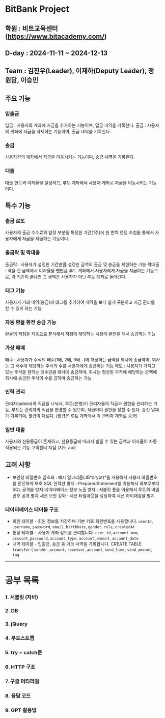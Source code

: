 # BitBank Project
## 학원 : 비트교육센터 (https://www.bitacademy.com/)
## D-day : 2024-11-11 ~ 2024-12-13
## Team : 김진우(Leader), 이재하(Deputy Leader), 정원담, 이승민


## 주요 기능
### 입출금
입금 : 사용자의 계좌에 자금을 추가하는 기능이며, 입금 내역을 기록한다.
출금 : 사용자의 계좌에 자금을 삭제하는 기능이며, 출금 내역을 기록한다.
### 송금
사용자간의 계좌에서 자금을 이동시키는 기능이며, 송금 내역을 기록한다.
### 대출
대출 한도와 이자율을 설정하고, 루트 계좌에서 사용자 계좌로 자금을 이동시키는 기능이다.
## 특수 기능
### 출금 로또
사용자의 출금 수수료의 일정 부분을 특정한 기간(1주)에 한 번씩 랜덤 추첨을 통해서 사용자에게 자금을 지급하는 기능이다.
### 출금락 및 락대출
출금락 : 사용자가 설정한 기간만큼 설정한 금액의 출금 및 송금을 제한하는 기능
락대출 : 락을 건 금액에서 이자율을 뺀만큼 루트 계좌에서 사용자에게 자금을 지급하는 기능으로, 락 기간이 끝나면 그 금액은 사용자가 아닌 루트 계좌로 돌아간다.
### 태그 기능
사용자가 거래 내역(송금)에 태그를 추가하여 내역을 보다 쉽게 구분하고 자금 관리를 할 수 있게 하는 기능
### 자동 환율 환전 송금 기능
환율의 저점을 자동으로 분석해서 저점에 해당하는 시점에 환전을 해서 송금하는 기능
### 가상 매매
매수 : 사용자가 주식의 배수(1배, 2배, 3배…)에 해당하는 금액을 회사에 송금하며, 회사는 그 배수에 해당하는 주식의 수를 사용자에게 송금하는 기능
매도 : 사용자가 가지고 있는 주식을 원하는 갯수만큼 회사에 송금하며, 회사는 형성된 가격에 해당하는 금액에 회사에 송금한 주식의 수를 곱하여 송금하는 기능
### 인력 관리
관리자(admin)의 직급을 나눠서, 루트(은행)이 관리자들의 직급과 권한을 관리하는 기능, 루트는 관리자의 직급을 변경할 수 있으며, 직급마다 권한을 정할 수 있다. 승진 날짜가 기록되며, 월급이 다르다. (월급은 루트 계좌에서 각 관리자 계좌로 송금)
### 일반 대출
사용자의 신용등급이 존재하고, 신용등급에 따라서 빌릴 수 있는 금액과 이자율이 차등 적용되는 기능
고객센터 지점 (지도 api)

## 고려 사항
- 보안성
비밀번호 암호화 : 해시 알고리즘(JB*crypt)*을 사용해서 사용자 비밀번호를 안전하게 보호
SQL 인젝션 방지 : PreparedStatement를 이용해서 외부로부터 SQL 공격을 방지
데이터베이스 정보 노출 방지 : 서블릿 풀을 이용해서 루트의 비밀번호 공개 방지
세션 보안 강화 : 세션 타임아웃을 설정하여 세션 하이재킹을 방지

### 데이터베이스 테이블 구조
 * 회원 테이블 - 회원 정보를 저장하며 기본 키로 회원번호를 사용합니다. 
    `userId`, `username`, `password`, `email`, `birthDate`, `gender`, `role`, `createdAt`
 * 통장 테이블 - 사용자 계좌 정보를 관리합니다. 
	`user_id`, `account_num`, `account_password`, `account_type`, `account_amount`, `account_date`
 * 내역 테이블 - 입출금, 송금 등 거래 내역을 기록합니다. CREATE TABLE `transfer` (
	`sender_account`, `receiver_account`, `send_time`, `send_amount`, `tag` 

-----------------------------------
# 공부 목록
### **1. 서블릿 (자바)**
### **2. DB**
### **3. jQuery**
### **4. 부트스트랩**
### **5. try ~ catch문**
### 6. HTTP 구조
### 7. 구글 머티리얼
### 8. 응답 코드
### 9. GPT 활용법
